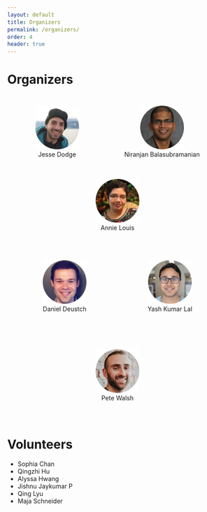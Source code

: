 ```yaml
---
layout: default
title: Organizers
permalink: /organizers/
order: 4
header: true
---
```


# Organizers

<div class="row" markdown="1" align="center">
<figure style="display:inline-block; padding: 10px">
        <img src="/assets/images/jesse.png" width="100" height="100" />
        <figcaption style="word-wrap: break-word;font-size: 14px;text-align: center;">Jesse Dodge</figcaption>
</figure> 
<figure style="display:inline-block; padding: 10px">
        <img src="/assets/images/niranjan.png" width="100" height="100" />
        <figcaption style="word-wrap: break-word;font-size: 14px;text-align: center;">Niranjan Balasubramanian</figcaption>
</figure>
<figure style="display:inline-block; padding: 10px">
        <img src="/assets/images/annie.png" width="100" height="100" />
        <figcaption style="word-wrap: break-word;font-size: 14px;text-align: center;">Annie Louis</figcaption>
</figure>
</div>
<div class="row" markdown="1" align="center">
<figure style="display:inline-block; padding: 28px">
        <img src="/assets/images/daniel.png" width="100" height="100" />
        <figcaption style="word-wrap: break-word;font-size: 14px;text-align: center;">Daniel Deustch</figcaption>
</figure>
<figure style="display:inline-block; padding: 28px">
        <img src="/assets/images/yash.png" width="100" height="100" />
        <figcaption style="word-wrap: break-word;font-size: 14px;text-align: center;">Yash Kumar Lal</figcaption>
</figure>
<figure style="display:inline-block; padding: 28px">
        <img src="/assets/images/pete.png" width="100" height="100" />
        <figcaption style="word-wrap: break-word;font-size: 14px;text-align: center;">Pete Walsh</figcaption>
</figure>
</div>

# Volunteers

- Sophia Chan
- Qingzhi Hu
- Alyssa Hwang
- Jishnu Jaykumar P
- Qing Lyu
- Maja Schneider
